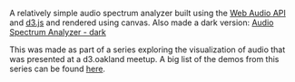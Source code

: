 A relatively simple audio spectrum analyzer built using the <a href="https://developer.mozilla.org/en-US/docs/Web/API/Web_Audio_API" target="_blank">Web Audio API</a> and <a href="https://d3js.org/" target="_blank">d3.js</a> and rendered using canvas. Also made a dark version: <a href='http://bl.ocks.org/alexmacy/52e607ddddad95e5653a0a96681aabaa'>Audio Spectrum Analyzer - dark</a>


This was made as part of a series exploring the visualization of audio that was presented at a d3.oakland meetup. A big list of the demos from this series can be found <a href="https://alexmacy.github.io/d3.oakland" target="_blank">here</a>.